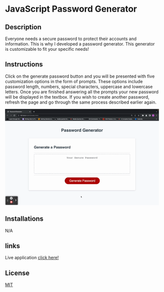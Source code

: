 # JavaScript Password Generator 

## Description

Everyone needs a secure password to protect their accounts and information. This is why I developed a password generator. This generator is customizable to fit your specific needs!

## Instructions 
Click on the generate password button and you will be presented with five customization options in the form of prompts. These options include password length, numbers, special characters, uppercase and lowercase letters. Once you are finished answering all the prompts your new password will be displayed in the textbox. If you wish to create another password, refresh the page and go through the same process described earlier again.

![application demo](assets/Untitled_%20Dec%2019,%202022%208_33%20PM.gif)

## Installations 

N/A
## links

Live application [click here!](https://gatewayss.github.io/Gage-JavaScript-Password/)

## License 
[MIT](https://choosealicense.com/licenses/mit/)